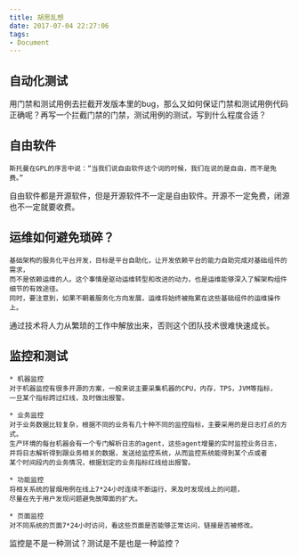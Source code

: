 ```yaml
---
title: 胡思乱想
date: 2017-07-04 22:27:06
tags:
- Document
---
```


## 自动化测试

用门禁和测试用例去拦截开发版本里的bug，那么又如何保证门禁和测试用例代码正确呢？再写一个拦截门禁的门禁，测试用例的测试，写到什么程度合适？

## 自由软件

```text
斯托曼在GPL的序言中说：“当我们说自由软件这个词的时候，我们在说的是自由，而不是免费。”
```

自由软件都是开源软件，但是开源软件不一定是自由软件。开源不一定免费，闭源也不一定就要收费。

## 运维如何避免琐碎？

```text
基础架构的服务化平台开发，目标是平台自助化，让开发依赖平台的能力自助完成对基础组件的需求，
而不是依赖运维的人。这个事情是驱动运维转型和改进的动力，也是运维能够深入了解架构组件细节的有效途径。
同时，要注意到，如果不朝着服务化方向发展，运维将始终被拖累在这些基础组件的运维操作上。
```

通过技术将人力从繁琐的工作中解放出来，否则这个团队技术很难快速成长。

## 监控和测试

```text
* 机器监控
对于机器监控有很多开源的方案，一般来说主要采集机器的CPU，内存，TPS，JVM等指标，
一旦某个指标跨过红线，及时做出报警。

* 业务监控
对于业务数据比较复杂，根据不同的业务有几十种不同的监控指标，主要采用的是日志打点的方式。
生产环境的每台机器会有一个专门解析日志的agent，这些agent增量的实时监控业务日志，
并将日志解析得到跟业务相关的数据，发送给监控系统，从而监控系统能得到某个点或者
某个时间段内的业务情况，根据划定的业务指标红线给出报警。

* 功能监控
将相关系统的冒烟用例在线上7*24小时连续不断运行，来及时发现线上的问题，
尽量在先于用户发现问题避免故障面的扩大。

* 页面监控
对不同系统的页面7*24小时访问，看这些页面是否能够正常访问，链接是否被修改。
```

监控是不是一种测试？测试是不是也是一种监控？

